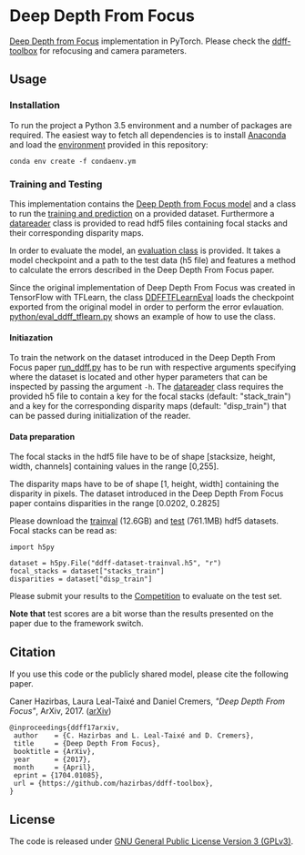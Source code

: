 # Deep Depth From Focus
[Deep Depth from Focus](http://hazirbas.com/projects/ddff/) implementation in PyTorch. Please check the [ddff-toolbox](https://github.com/hazirbas/ddff-toolbox) for refocusing and camera parameters.

## Usage
### Installation
To run the project a Python 3.5 environment and a number of packages are required. The easiest way to fetch all dependencies is to install [Anaconda](https://conda.io/) and load the [environment](condaenv.yml) provided in this repository:
```
conda env create -f condaenv.ym
```

### Training and Testing
This implementation contains the [Deep Depth from Focus model](python/ddff/models/DDFFNet.py) and a class to run the [training and prediction](python/ddff/trainers/DDFFTrainer.py) on a provided dataset. Furthermore a [datareader](python/ddff/dataproviders/datareaders/FocalStackDDFFH5Reader.py) class is provided to read hdf5 files containing focal stacks and their corresponding disparity maps.

In order to evaluate the model, an [evaluation class](python/ddff/metricseval/DDFFEval.py) is provided. It takes a model checkpoint and a path to the test data (h5 file) and features a method to calculate the errors described in the Deep Depth From Focus paper.

Since the original implementation of Deep Depth From Focus was created in TensorFlow with TFLearn, the class [DDFFTFLearnEval](python/ddff/metricseval/DDFFTFLearnEval.py) loads the checkpoint exported from the original model in order to perform the error evlauation. [python/eval_ddff_tflearn.py](eval_ddff_tflearn.py) shows an example of how to use the class.

#### Initiazation
To train the network on the dataset introduced in the Deep Depth From Focus paper [run_ddff.py](python/run_ddff.py) has to be run with respective arguments specifying where the dataset is located and other hyper parameters that can be inspected by passing the argument ```-h```.
The [datareader](python/ddff/dataproviders/datareaders/FocalStackDDFFH5Reader.py) class requires the provided h5 file to contain a key for the focal stacks (default: "stack_train") and a key for the corresponding disparity maps (default: "disp_train") that can be passed during initialization of the reader.

#### Data preparation
The focal stacks in the hdf5 file have to be of shape [stacksize, height, width, channels] containing values in the range [0,255].

The disparity maps have to be of shape [1, height, width] containing the disparity in pixels. The dataset introduced in the Deep Depth From Focus paper contains disparities in the range [0.0202, 0.2825]

Please download the [trainval](https://vision.in.tum.de/webarchive/hazirbas/ddff12scene/ddff-dataset-trainval.h5) (12.6GB) and [test](https://vision.in.tum.de/webarchive/hazirbas/ddff12scene/ddff-dataset-test.h5) (761.1MB) hdf5 datasets. Focal stacks can be read as:
~~~~
import h5py

dataset = h5py.File("ddff-dataset-trainval.h5", "r")
focal_stacks = dataset["stacks_train"]
disparities = dataset["disp_train"]
~~~~

Please submit your results to the [Competition](https://competitions.codalab.org/competitions/17807) to evaluate on the test set.

**Note that** test scores are a bit worse than the results presented on the paper due to the framework switch.

## Citation
If you use this code or the publicly shared model, please cite the following paper.

Caner Hazirbas, Laura Leal-Taixé  and Daniel Cremers, _"Deep Depth From Focus"_, ArXiv, 2017. ([arXiv](https://arxiv.org/abs/1704.01085))

    @inproceedings{ddff17arxiv,
     author    = {C. Hazirbas and L. Leal-Taixé and D. Cremers},
     title     = {Deep Depth From Focus},
     booktitle = {ArXiv},
     year      = {2017},
     month     = {April},
     eprint = {1704.01085},
     url = {https://github.com/hazirbas/ddff-toolbox},
    }

## License
The code is released under [GNU General Public License Version 3 (GPLv3)](http://www.gnu.org/licenses/gpl.html).
